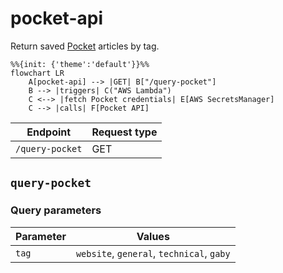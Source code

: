# pocket-api

Return saved [Pocket](https://getpocket.com) articles by tag.

```mermaid
%%{init: {'theme':'default'}}%%
flowchart LR
    A[pocket-api] --> |GET| B["/query-pocket"]
    B --> |triggers| C("AWS Lambda")
    C <--> |fetch Pocket credentials| E[AWS SecretsManager]
    C --> |calls| F[Pocket API]
```

| Endpoint        | Request type |
| --------------- | ------------ |
| `/query-pocket` | GET          |

## `query-pocket`

### Query parameters

| Parameter | Values                                    |
| --------- | ----------------------------------------- |
| `tag`     | `website`, `general`, `technical`, `gaby` |
